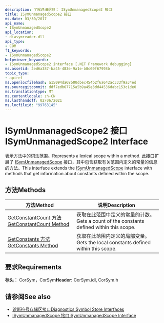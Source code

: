 ```yaml
---
description: 了解详细信息： ISymUnmanagedScope2 接口
title: ISymUnmanagedScope2 接口
ms.date: 03/30/2017
api_name:
- ISymUnmanagedScope2
api_location:
- diasymreader.dll
api_type:
- COM
f1_keywords:
- ISymUnmanagedScope2
helpviewer_keywords:
- ISymUnmanagedScope2 interface [.NET Framework debugging]
ms.assetid: 2ed6a387-ba45-483e-9a1e-b0c69f67998b
topic_type:
- apiref
ms.openlocfilehash: a15094da68b00dbec454b2f6a642ac333f9a34ed
ms.sourcegitcommit: ddf7edb67715a5b9a45e3dd44536dabc153c1de0
ms.translationtype: MT
ms.contentlocale: zh-CN
ms.lasthandoff: 02/06/2021
ms.locfileid: "99763145"
---
```

# <a name="isymunmanagedscope2-interface"></a><span data-ttu-id="ac323-103">ISymUnmanagedScope2 接口</span><span class="sxs-lookup"><span data-stu-id="ac323-103">ISymUnmanagedScope2 Interface</span></span>

<span data-ttu-id="ac323-104">表示方法中的词法范围。</span><span class="sxs-lookup"><span data-stu-id="ac323-104">Represents a lexical scope within a method.</span></span> <span data-ttu-id="ac323-105">此接口扩展了 [ISymUnmanagedScope](isymunmanagedscope-interface.md) 接口，其中包含获取有关范围内定义的常量的信息的方法。</span><span class="sxs-lookup"><span data-stu-id="ac323-105">This interface extends the [ISymUnmanagedScope](isymunmanagedscope-interface.md) interface with methods that get information about constants defined within the scope.</span></span>  
  
## <a name="methods"></a><span data-ttu-id="ac323-106">方法</span><span class="sxs-lookup"><span data-stu-id="ac323-106">Methods</span></span>  
  
|<span data-ttu-id="ac323-107">方法</span><span class="sxs-lookup"><span data-stu-id="ac323-107">Method</span></span>|<span data-ttu-id="ac323-108">说明</span><span class="sxs-lookup"><span data-stu-id="ac323-108">Description</span></span>|  
|------------|-----------------|  
|[<span data-ttu-id="ac323-109">GetConstantCount 方法</span><span class="sxs-lookup"><span data-stu-id="ac323-109">GetConstantCount Method</span></span>](isymunmanagedscope2-getconstantcount-method.md)|<span data-ttu-id="ac323-110">获取在此范围中定义的常量的计数。</span><span class="sxs-lookup"><span data-stu-id="ac323-110">Gets a count of the constants defined within this scope.</span></span>|  
|[<span data-ttu-id="ac323-111">GetConstants 方法</span><span class="sxs-lookup"><span data-stu-id="ac323-111">GetConstants Method</span></span>](isymunmanagedscope2-getconstants-method.md)|<span data-ttu-id="ac323-112">获取在此范围内定义的局部变量。</span><span class="sxs-lookup"><span data-stu-id="ac323-112">Gets the local constants defined within this scope.</span></span>|  
  
## <a name="requirements"></a><span data-ttu-id="ac323-113">要求</span><span class="sxs-lookup"><span data-stu-id="ac323-113">Requirements</span></span>  

 <span data-ttu-id="ac323-114">**标头：** CorSym，CorSym</span><span class="sxs-lookup"><span data-stu-id="ac323-114">**Header:** CorSym.idl, CorSym.h</span></span>  
  
## <a name="see-also"></a><span data-ttu-id="ac323-115">请参阅</span><span class="sxs-lookup"><span data-stu-id="ac323-115">See also</span></span>

- [<span data-ttu-id="ac323-116">诊断符号存储区接口</span><span class="sxs-lookup"><span data-stu-id="ac323-116">Diagnostics Symbol Store Interfaces</span></span>](diagnostics-symbol-store-interfaces.md)
- [<span data-ttu-id="ac323-117">ISymUnmanagedScope 接口</span><span class="sxs-lookup"><span data-stu-id="ac323-117">ISymUnmanagedScope Interface</span></span>](isymunmanagedscope-interface.md)
